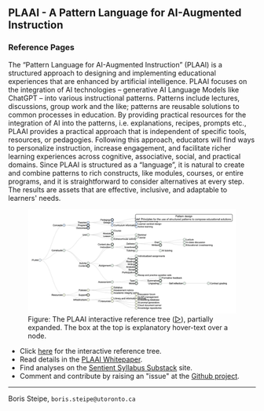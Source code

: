 ## PLAAI - A Pattern Language for AI-Augmented Instruction

### Reference Pages


The “Pattern Language for AI-Augmented Instruction” (PLAAI) is a structured approach to designing and implementing educational experiences that are enhanced by artificial intelligence. PLAAI focuses on the integration of AI technologies – generative AI Language Models like ChatGPT – into various instructional patterns. Patterns include lectures, discussions, group work and the like; patterns are reusable solutions to common processes in education. By providing practical resources for the integration of AI into the patterns, i.e. explanations, recipes, prompts etc., PLAAI provides a practical approach that is independent  of specific tools, resources, or pedagogies. Following this approach, educators will find ways to personalize instruction, increase engagement, and facilitate richer learning experiences across cognitive, associative, social, and practical domains. Since PLAAI is structured as a “language”, it is natural to create and combine patterns to rich constructs, like modules, courses, or entire programs, and it is straightforward to consider alternatives at every step. The results are assets that are effective, inclusive, and adaptable to learners' needs. 

<figure>
  <a href="PLAAI-reference.html"><img src="img/PLAAI-reference-tree.png" alt="The PLAAI reference tree"></a>
  <figcaption>Figure: The PLAAI interactive reference tree (<a href="PLAAI-reference.html">▷</a>), partially expanded. The box at the top is explanatory hover-text over a node.</figcaption>
</figure>


* Click [here](https://stsyl.github.io/PLAAI/PLAAI-reference.html) for the interactive reference tree.
* Read details in the [PLAAI Whitepaper](https://tinyurl.com/PLAAI-wp).
* Find analyses on the [Sentient Syllabus Substack](https://sentientsyllabus.substack.com) site.
* Comment and contribute by raising an "issue" at the [Github project](https://github.com/stSyl/PLAAI).

----

Boris Steipe, `boris.steipe@utoronto.ca`



<!-- END -->
